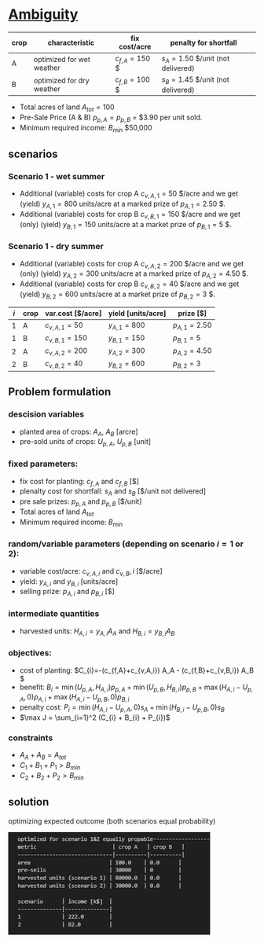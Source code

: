 # [Ambiguity](https://www.linkedin.com/pulse/ambiguity-meinolf-sellmann-nefje/?trackingId=aUI8Uvl4R62uCOehVz26iQ%3D%3D)

| crop  | characteristic             | fix cost/acre  | penalty for shortfall |   |
|---    |---                         |---         |---                     |---|
| A     | optimized for wet weather  | $c_{f,A} = 150$ $       |  $s_A=1.50$ $/unit (not delivered)           |   |
| B     | optimized for dry weather  | $c_{f,B} = 100$ $       |  $s_B=1.45$ $/unit (not delivered)           |   |

- Total acres of land $A_{tot}=100$
- Pre-Sale Price (A & B) $p_{p,A}=p_{p,B}$ = $3.90 per unit sold.
- Minimum required income: $B_{min}$ $50,000

## scenarios

### Scenario 1 - wet summer

- Additional (variable) costs for crop A $c_{v,A,1}=50$ $/acre and we get (yield) $y_{A,1}=800$ units/acre at a marked prize of $p_{A,1}=2.50$ $.
- Additional (variable) costs for crop B $c_{v,B,1}=150$ $/acre and we get (only) (yield) $y_{B,1}=150$ units/acre at a market prize of $p_{B,1}=5$ $.


### Scenario 1 - dry summer

- Additional (variable) costs for crop A  $c_{v,A,2}=200$ $/acre and we get (only) (yield) $y_{A,2}=300$ units/acre at a marked prize of $p_{A,2}=4.50$ $.
- Additional (variable) costs for crop B $c_{v,B,2}=40$ $/acre and we get (yield) $y_{B,2}=600$ units/acre at a market prize of  $p_{B,2}=3$ $.

| $i$  | crop | var.cost [$/acre]   |  yield [units/acre] | prize [$]     |
|---   |---   |---                  |---                  |---            |
| 1    | A    |  $c_{v,A,1}=50$     |  $y_{A,1}=800$      | $p_{A,1}=2.50$ |
| 1    | B    |  $c_{v,B,1}=150$    |  $y_{B,1}=150$      | $p_{B,1}=5$ |
| 2    | A    |  $c_{v,A,2}=200$    |  $y_{A,2}=300$      | $p_{A,2}=4.50$ |
| 2    | B    |  $c_{v,B,2}=40$     |  $y_{B,2}=600$      | $p_{B,2}=3$ |



## Problem formulation

### descision variables
- planted area of crops: $A_A$, $A_B$ [arcre]
- pre-sold units of crops: $U_{p,A}$, $U_{p,B}$ [unit]

### fixed parameters:
- fix cost for planting: $c_{f,A}$ and $c_{f,B}$ [$]
- plenalty cost for shortfall: $s_A$ and $s_B$ [$/unit not delivered]
- pre sale prizes: $p_{p,A}$ and $p_{p,B}$ [$/unit]
- Total acres of land $A_{tot}$
- Minimum required income: $B_{min}$

### random/variable parameters (depending on scenario $i=1$ or $2$):
- variable cost/acre: $c_{v,A,i}$ and $c_{v,B},i$ [$/acre]
- yield: $y_{A,i}$ and $y_{B,i}$ [units/acre]
- selling prize: $p_{A,i}$ and $p_{B,i}$ [$]

### intermediate quantities
- harvested units: $H_{A,i} = y_{A,i} A_A$ and $H_{B,i} = y_{B,i} A_B$

### objectives:
- cost of planting: $C_{i}=-(c_{f,A}+c_{v,A,i}) A_A - (c_{f,B}+c_{v,B,i}) A_B $
- benefit: $B_{i}=\min(U_{p,A},H_{A,i}) p_{p,A} + \min(U_{p,B},H_{B,i}) p_{p,B} + \max(H_{A,i}-U_{p,A},0) p_{A,i} + \max(H_{A,i}-U_{p,B},0) p_{B,i}$
- penalty cost: $P_{i}=\min(H_{A,i}-U_{p,A},0) s_{A} + \min(H_{B,i}-U_{p,B},0) s_{B}$
- $\max J = \sum_{i=1}^2 (C_{i} + B_{i} + P_{i})$

### constraints
- $A_A+A_B=A_{tot}$
- $C_1+B_1+P_1>B_{min}$
- $C_2+B_2+P_2>B_{min}$


## solution

optimizing expected outcome (both scenarios equal probability)

![](./solution.png)